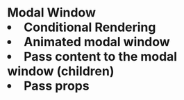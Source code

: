 <h1> Modal Window

<li>Conditional Rendering
<li>Animated modal window
<li>Pass content to the modal window (children)
<li>Pass props
